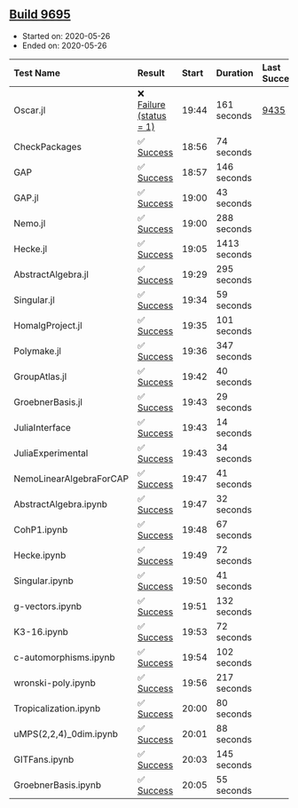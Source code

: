 ## [Build 9695](https://oscarci.mathematik.uni-kl.de/job/oscar/9695/)

* Started on: 2020-05-26
* Ended on: 2020-05-26

| Test Name    | Result | Start | Duration | Last Success | First Failure |
|:-------------|:-------|:------|:---------|:-------------|:--------------|
| Oscar.jl | ❌ [Failure (status = 1)](https://oscarci.mathematik.uni-kl.de/job/oscar/9695/artifact/logs/build-9695/Oscar.jl.log) | 19:44 | 161 seconds | [9435](https://oscarci.mathematik.uni-kl.de/job/oscar/9435/) | [9436](https://oscarci.mathematik.uni-kl.de/job/oscar/9436/) |
| CheckPackages | ✅ [Success](https://oscarci.mathematik.uni-kl.de/job/oscar/9695/artifact/logs/build-9695/CheckPackages.log) | 18:56 | 74 seconds |  |  |
| GAP | ✅ [Success](https://oscarci.mathematik.uni-kl.de/job/oscar/9695/artifact/logs/build-9695/GAP.log) | 18:57 | 146 seconds |  |  |
| GAP.jl | ✅ [Success](https://oscarci.mathematik.uni-kl.de/job/oscar/9695/artifact/logs/build-9695/GAP.jl.log) | 19:00 | 43 seconds |  |  |
| Nemo.jl | ✅ [Success](https://oscarci.mathematik.uni-kl.de/job/oscar/9695/artifact/logs/build-9695/Nemo.jl.log) | 19:00 | 288 seconds |  |  |
| Hecke.jl | ✅ [Success](https://oscarci.mathematik.uni-kl.de/job/oscar/9695/artifact/logs/build-9695/Hecke.jl.log) | 19:05 | 1413 seconds |  |  |
| AbstractAlgebra.jl | ✅ [Success](https://oscarci.mathematik.uni-kl.de/job/oscar/9695/artifact/logs/build-9695/AbstractAlgebra.jl.log) | 19:29 | 295 seconds |  |  |
| Singular.jl | ✅ [Success](https://oscarci.mathematik.uni-kl.de/job/oscar/9695/artifact/logs/build-9695/Singular.jl.log) | 19:34 | 59 seconds |  |  |
| HomalgProject.jl | ✅ [Success](https://oscarci.mathematik.uni-kl.de/job/oscar/9695/artifact/logs/build-9695/HomalgProject.jl.log) | 19:35 | 101 seconds |  |  |
| Polymake.jl | ✅ [Success](https://oscarci.mathematik.uni-kl.de/job/oscar/9695/artifact/logs/build-9695/Polymake.jl.log) | 19:36 | 347 seconds |  |  |
| GroupAtlas.jl | ✅ [Success](https://oscarci.mathematik.uni-kl.de/job/oscar/9695/artifact/logs/build-9695/GroupAtlas.jl.log) | 19:42 | 40 seconds |  |  |
| GroebnerBasis.jl | ✅ [Success](https://oscarci.mathematik.uni-kl.de/job/oscar/9695/artifact/logs/build-9695/GroebnerBasis.jl.log) | 19:43 | 29 seconds |  |  |
| JuliaInterface | ✅ [Success](https://oscarci.mathematik.uni-kl.de/job/oscar/9695/artifact/logs/build-9695/JuliaInterface.log) | 19:43 | 14 seconds |  |  |
| JuliaExperimental | ✅ [Success](https://oscarci.mathematik.uni-kl.de/job/oscar/9695/artifact/logs/build-9695/JuliaExperimental.log) | 19:43 | 34 seconds |  |  |
| NemoLinearAlgebraForCAP | ✅ [Success](https://oscarci.mathematik.uni-kl.de/job/oscar/9695/artifact/logs/build-9695/NemoLinearAlgebraForCAP.log) | 19:47 | 41 seconds |  |  |
| AbstractAlgebra.ipynb | ✅ [Success](https://oscarci.mathematik.uni-kl.de/job/oscar/9695/artifact/logs/build-9695/AbstractAlgebra.ipynb.log) | 19:47 | 32 seconds |  |  |
| CohP1.ipynb | ✅ [Success](https://oscarci.mathematik.uni-kl.de/job/oscar/9695/artifact/logs/build-9695/CohP1.ipynb.log) | 19:48 | 67 seconds |  |  |
| Hecke.ipynb | ✅ [Success](https://oscarci.mathematik.uni-kl.de/job/oscar/9695/artifact/logs/build-9695/Hecke.ipynb.log) | 19:49 | 72 seconds |  |  |
| Singular.ipynb | ✅ [Success](https://oscarci.mathematik.uni-kl.de/job/oscar/9695/artifact/logs/build-9695/Singular.ipynb.log) | 19:50 | 41 seconds |  |  |
| g-vectors.ipynb | ✅ [Success](https://oscarci.mathematik.uni-kl.de/job/oscar/9695/artifact/logs/build-9695/g-vectors.ipynb.log) | 19:51 | 132 seconds |  |  |
| K3-16.ipynb | ✅ [Success](https://oscarci.mathematik.uni-kl.de/job/oscar/9695/artifact/logs/build-9695/K3-16.ipynb.log) | 19:53 | 72 seconds |  |  |
| c-automorphisms.ipynb | ✅ [Success](https://oscarci.mathematik.uni-kl.de/job/oscar/9695/artifact/logs/build-9695/c-automorphisms.ipynb.log) | 19:54 | 102 seconds |  |  |
| wronski-poly.ipynb | ✅ [Success](https://oscarci.mathematik.uni-kl.de/job/oscar/9695/artifact/logs/build-9695/wronski-poly.ipynb.log) | 19:56 | 217 seconds |  |  |
| Tropicalization.ipynb | ✅ [Success](https://oscarci.mathematik.uni-kl.de/job/oscar/9695/artifact/logs/build-9695/Tropicalization.ipynb.log) | 20:00 | 80 seconds |  |  |
| uMPS(2,2,4)_0dim.ipynb | ✅ [Success](https://oscarci.mathematik.uni-kl.de/job/oscar/9695/artifact/logs/build-9695/uMPS-2-2-4-_0dim.ipynb.log) | 20:01 | 88 seconds |  |  |
| GITFans.ipynb | ✅ [Success](https://oscarci.mathematik.uni-kl.de/job/oscar/9695/artifact/logs/build-9695/GITFans.ipynb.log) | 20:03 | 145 seconds |  |  |
| GroebnerBasis.ipynb | ✅ [Success](https://oscarci.mathematik.uni-kl.de/job/oscar/9695/artifact/logs/build-9695/GroebnerBasis.ipynb.log) | 20:05 | 55 seconds |  |  |
